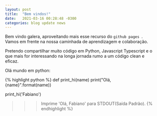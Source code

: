```yaml
---
layout: post
title:  "Bem vindos!"
date:   2021-03-16 00:28:48 -0300
categories: blog update news
---
```

Bem vindo galera, aproveitando mais esse recurso do `github pages `. Vamos em frente na nossa caminhada de aprendizagem e colaboração.

Pretendo compartilhar muito código em Python, Javascript Typescript e o que mais for interessando na longa jornada rumo a um código clean e eficaz.

Olá mundo em python:

{% highlight python %}
def print_hi(name)
  print("Olá, {name}".format(name))
  
print_hi('Fabiano')
>>> Imprime 'Olá, Fabiano' para STDOUT(Saída Padrão).
{% endhighlight %}

